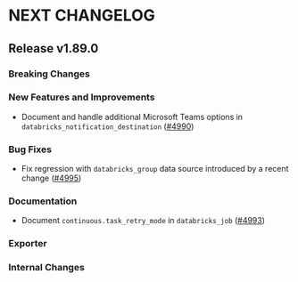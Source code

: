 # NEXT CHANGELOG

## Release v1.89.0

### Breaking Changes

### New Features and Improvements

* Document and handle additional Microsoft Teams options in `databricks_notification_destination` ([#4990](https://github.com/databricks/terraform-provider-databricks/pull/4990))

### Bug Fixes

* Fix regression with `databricks_group` data source introduced by a recent change ([#4995](https://github.com/databricks/terraform-provider-databricks/pull/4995))

### Documentation

* Document `continuous.task_retry_mode` in `databricks_job` ([#4993](https://github.com/databricks/terraform-provider-databricks/pull/4993))

### Exporter

### Internal Changes
